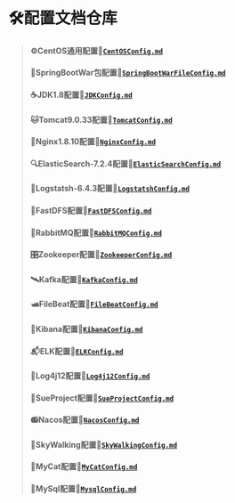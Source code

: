# 🛠配置文档仓库
> #### ⚙CentOS通用配置🔗[`CentOSConfig.md`](https://github.com/GEKSS5289/sue-config/blob/master/CentOSConfig.md)
> #### 🍃SpringBootWar包配置🔗[`SpringBootWarFileConfig.md`](https://github.com/GEKSS5289/sue-config/blob/master/SpringBootWarConfig.md)
> #### ☕JDK1.8配置🔗[`JDKConfig.md`](https://github.com/GEKSS5289/sue-config/blob/master/JDKConfig.md)      
> #### 🐱Tomcat9.0.33配置🔗[`TomcatConfig.md`](https://github.com/GEKSS5289/sue-config/blob/master/TomcatConfig.md)
> #### 🌳Nginx1.8.10配置🔗[`NginxConfig.md`](https://github.com/GEKSS5289/sue-config/blob/master/NginxConfig.md)
> #### 🔍ElasticSearch-7.2.4配置🔗[`ElasticSearchConfig.md`](https://github.com/GEKSS5289/sue-config/blob/master/ElasticSearchConfig.md)
> #### 🦾Logstatsh-6.4.3配置🔗[`LogstatshConfig.md`](https://github.com/GEKSS5289/sue-config/blob/master/LogstatshConfig.md)
> #### 📄FastDFS配置🔗[`FastDFSConfig.md`](https://github.com/GEKSS5289/sue-config/blob/master/FastDFSConfig.md)
> #### 🐰RabbitMQ配置🔗[`RabbitMQConfig.md`](https://github.com/GEKSS5289/sue-config/blob/master/RabbitMQConfig.md)
> #### 🎛️Zookeeper配置🔗[`ZookeeperConfig.md`](https://github.com/GEKSS5289/sue-config/blob/master/ZookeeperConfig.md)
> #### 🛰Kafka配置🔗[`KafkaConfig.md`](https://github.com/GEKSS5289/sue-config/blob/master/KafKaConfig.md)
> #### 🛥FileBeat配置🔗[`FileBeatConfig.md`](https://github.com/GEKSS5289/sue-config/blob/master/FileBeatConfig.md) 
> #### 👘Kibana配置🔗[`KibanaConfig.md`](https://github.com/GEKSS5289/sue-config/blob/master/KibanaConfig.md)
> #### 📬ELK配置🔗[`ELKConfig.md`](https://github.com/GEKSS5289/sue-config/blob/master/ELKConfig.md)
> #### 📜Log4j12配置🔗[`Log4j12Config.md`](https://github.com/GEKSS5289/sue-config/blob/master/Log4j12Config.md)
> #### 🥂SueProject配置🔗[`SueProjectConfig.md`](https://github.com/GEKSS5289/sue-config/blob/master/SueProjectConfig.md)
> #### 📻Nacos配置🔗[`NacosConfig.md`](https://github.com/GEKSS5289/sue-config/blob/master/NacosConfig.md)
> #### 📡SkyWalking配置🔗[`SkyWalkingConfig.md`](https://github.com/GEKSS5289/sue-config/blob/master/SkyWalkingConfig.md)
> #### 🔖MyCat配置🔗[`MyCatConfig.md`](https://github.com/GEKSS5289/sue-config/blob/master/MyCatConfig.md)
> #### 🐬MySql配置🔗[`MysqlConfig.md`](https://github.com/GEKSS5289/sue-config/blob/master/MysqlConfig.md)